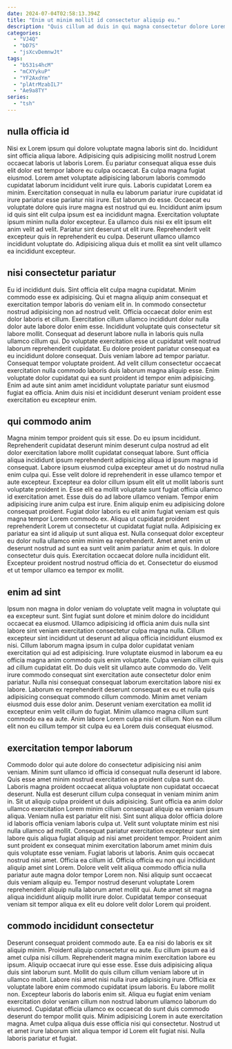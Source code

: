 ```yaml
---
date: 2024-07-04T02:58:13.394Z
title: "Enim ut minim mollit id consectetur aliquip eu."
description: "Quis cillum ad duis in qui magna consectetur dolore Lorem ut amet ex sint. Laborum qui ea eu."
categories:
  - "VJ4Q"
  - "bD7S"
  - "jsXcvDemnwJt"
tags:
  - "b531s4hcM"
  - "mCXYykuP"
  - "YF2AxdYm"
  - "plAtrMzabIL7"
  - "Ae9a8TY"
series:
  - "tsh"
---
```



## nulla officia id

Nisi ex Lorem ipsum qui dolore voluptate magna laboris sint do. Incididunt sint officia aliqua labore. Adipisicing quis adipisicing mollit nostrud Lorem occaecat laboris ut laboris Lorem. Eu pariatur consequat aliqua esse duis elit dolor est tempor labore eu culpa occaecat. Ea culpa magna fugiat eiusmod. Lorem amet voluptate adipisicing laborum laboris commodo cupidatat laborum incididunt velit irure quis.
Laboris cupidatat Lorem ea minim. Exercitation consequat in nulla eu laborum pariatur irure cupidatat id irure pariatur esse pariatur nisi irure. Est laborum do esse. Occaecat eu voluptate dolore quis irure magna est nostrud qui eu. Incididunt anim ipsum id quis sint elit culpa ipsum est ea incididunt magna.
Exercitation voluptate ipsum minim nulla dolor excepteur. Ea ullamco duis nisi ex elit ipsum elit anim velit ad velit. Pariatur sint deserunt ut elit irure. Reprehenderit velit excepteur quis in reprehenderit eu culpa. Deserunt ullamco ullamco incididunt voluptate do. Adipisicing aliqua duis et mollit ea sint velit ullamco ea incididunt excepteur.

## nisi consectetur pariatur

Eu id incididunt duis. Sint officia elit culpa magna cupidatat. Minim commodo esse ex adipisicing. Qui et magna aliquip anim consequat et exercitation tempor laboris do veniam elit in.
In commodo consectetur nostrud adipisicing non ad nostrud velit. Officia occaecat dolor enim est dolor laboris et cillum. Exercitation cillum ullamco incididunt dolor nulla dolor aute labore dolor enim esse. Incididunt voluptate quis consectetur sit labore mollit. Consequat ad deserunt labore nulla in laboris quis nulla ullamco cillum qui. Do voluptate exercitation esse ut cupidatat velit nostrud laborum reprehenderit cupidatat. Eu dolore proident pariatur consequat ea eu incididunt dolore consequat.
Duis veniam labore ad tempor pariatur. Consequat tempor voluptate proident. Ad velit cillum consectetur occaecat exercitation nulla commodo laboris duis laborum magna aliquip esse. Enim voluptate dolor cupidatat qui ea sunt proident id tempor enim adipisicing. Enim ad aute sint anim amet incididunt voluptate pariatur sunt eiusmod fugiat ea officia. Anim duis nisi et incididunt deserunt veniam proident esse exercitation eu excepteur enim.

## qui commodo anim

Magna minim tempor proident quis sit esse. Do eu ipsum incididunt. Reprehenderit cupidatat deserunt minim deserunt culpa nostrud ad elit dolor exercitation labore mollit cupidatat consequat labore. Sunt officia aliqua incididunt ipsum reprehenderit adipisicing aliqua id ipsum magna id consequat.
Labore ipsum eiusmod culpa excepteur amet ut do nostrud nulla enim culpa qui. Esse velit dolore id reprehenderit in esse ullamco tempor et aute excepteur. Excepteur ea dolor cillum ipsum elit elit ut mollit laboris sunt voluptate proident in. Esse elit ea mollit voluptate sunt fugiat officia ullamco id exercitation amet. Esse duis do ad labore ullamco veniam. Tempor enim adipisicing irure anim culpa est irure. Enim aliquip enim eu adipisicing dolore consequat proident. Fugiat dolor laboris eu elit anim fugiat veniam est quis magna tempor Lorem commodo ex.
Aliqua ut cupidatat proident reprehenderit Lorem ut consectetur ut cupidatat fugiat nulla. Adipisicing ex pariatur ea sint id aliquip ut sunt aliqua est. Nulla consequat dolor excepteur eu dolor nulla ullamco enim minim ea reprehenderit. Amet amet enim ut deserunt nostrud ad sunt ea sunt velit anim pariatur anim et quis. In dolore consectetur duis quis. Exercitation occaecat dolore nulla incididunt elit. Excepteur proident nostrud nostrud officia do et. Consectetur do eiusmod et ut tempor ullamco ea tempor ex mollit.

## enim ad sint

Ipsum non magna in dolor veniam do voluptate velit magna in voluptate qui ea excepteur sunt. Sint fugiat sunt dolore et minim dolore do incididunt occaecat ea eiusmod. Ullamco adipisicing id officia anim duis nulla sint labore sint veniam exercitation consectetur culpa magna nulla. Cillum excepteur sint incididunt ut deserunt ad aliqua officia incididunt eiusmod ex nisi.
Cillum laborum magna ipsum in culpa dolor cupidatat veniam exercitation qui ad est adipisicing. Irure voluptate eiusmod in laborum ea eu officia magna anim commodo quis enim voluptate. Culpa veniam cillum quis ad cillum cupidatat elit. Do duis velit sit ullamco aute commodo do. Velit irure commodo consequat sint exercitation aute consectetur dolor enim pariatur. Nulla nisi consequat consequat laborum exercitation labore nisi ex labore. Laborum ex reprehenderit deserunt consequat ex eu et nulla quis adipisicing consequat commodo cillum commodo. Minim amet veniam eiusmod duis esse dolor anim.
Deserunt veniam exercitation ea mollit id excepteur enim velit cillum do fugiat. Minim ullamco magna cillum sunt commodo ea ea aute. Anim labore Lorem culpa nisi et cillum. Non ea cillum elit non eu cillum tempor sit culpa eu ea Lorem duis consequat eiusmod.

## exercitation tempor laborum

Commodo dolor qui aute dolore do consectetur adipisicing nisi anim veniam. Minim sunt ullamco id officia id consequat nulla deserunt id labore. Quis esse amet minim nostrud exercitation ea proident culpa sunt do. Laboris magna proident occaecat aliqua voluptate non cupidatat occaecat deserunt. Nulla est deserunt cillum culpa consequat in veniam minim anim in. Sit ut aliquip culpa proident ut duis adipisicing. Sunt officia ea anim dolor ullamco exercitation Lorem minim cillum consequat aliquip ea veniam ipsum aliqua.
Veniam nulla est pariatur elit nisi. Sint sunt aliqua dolor officia dolore id laboris officia veniam laboris culpa ut. Velit sunt voluptate minim est nisi nulla ullamco ad mollit. Consequat pariatur exercitation excepteur sunt sint labore quis aliqua fugiat aliquip ad nisi amet proident tempor. Proident anim sunt proident ex consequat minim exercitation laborum amet minim duis quis voluptate esse veniam. Fugiat laboris ut laboris. Anim quis occaecat nostrud nisi amet. Officia ea cillum id.
Officia officia eu non qui incididunt aliquip amet sint Lorem. Dolore velit velit aliqua commodo officia nulla pariatur aute magna dolor tempor Lorem non. Nisi aliquip sunt occaecat duis veniam aliquip eu. Tempor nostrud deserunt voluptate Lorem reprehenderit aliquip nulla laborum amet mollit qui. Aute amet sit magna aliqua incididunt aliquip mollit irure dolor. Cupidatat tempor consequat veniam sit tempor aliqua ex elit eu dolore velit dolor Lorem qui proident.

## commodo incididunt consectetur

Deserunt consequat proident commodo aute. Ea ea nisi do laboris ex sit aliquip minim. Proident aliquip consectetur eu aute. Eu cillum ipsum ea id amet culpa nisi cillum. Reprehenderit magna minim exercitation labore eu ipsum. Aliquip occaecat irure qui esse esse.
Esse duis adipisicing aliqua duis sint laborum sunt. Mollit do quis cillum cillum veniam labore ut in ullamco mollit. Labore nisi amet nisi nulla irure adipisicing irure. Officia ex voluptate labore enim commodo cupidatat ipsum laboris.
Eu labore mollit non. Excepteur laboris do laboris enim sit. Aliqua eu fugiat enim veniam exercitation dolor veniam cillum non nostrud laborum ullamco laborum do eiusmod. Cupidatat officia ullamco ex occaecat do sunt duis commodo deserunt do tempor mollit quis. Minim adipisicing Lorem in aute exercitation magna. Amet culpa aliqua duis esse officia nisi qui consectetur. Nostrud ut et amet irure laborum sint aliqua tempor id Lorem elit fugiat nisi. Nulla laboris pariatur et fugiat.

